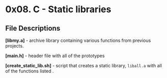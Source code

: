 # 0x08. C - Static libraries
## File Descriptions
**[libmy.a]** - archive library containing various functions from previous projects.

**[main.h]** - header file with all of the prototypes

**[create_static_lib.sh]** - script that creates a static library, `liball.a` with all of the functions listed .
